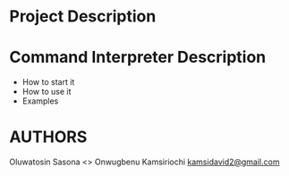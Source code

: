 # Project Description

# Command Interpreter Description
* How to start it
* How to use it
* Examples

# AUTHORS
Oluwatosin Sasona <>
Onwugbenu Kamsiriochi <kamsidavid2@gmail.com>
